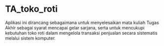 # TA_toko_roti
Aplikasi ini dirancang sebagaimana untuk menyelesaikan mata kuliah Tugas Akhir sebagai syarat mencapai gelar sarjana, serta untuk mencukupi kebutuhan toko roti dalam mengelola transaksi penjualan secara sistematis melalui sistem komputer.
